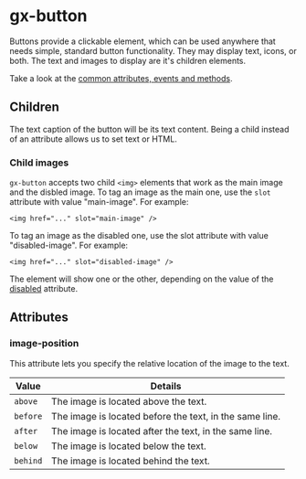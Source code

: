 # gx-button

Buttons provide a clickable element, which can be used anywhere that needs simple, standard button functionality. They may display text, icons, or both. The text and images to display are it's children elements.

Take a look at the [common attributes, events and methods](../common/readme.md).

## Children

The text caption of the button will be its text content. Being a child instead of an attribute allows us to set text or HTML.

### Child images

`gx-button` accepts two child `<img>` elements that work as the main image and the disbled image.
To tag an image as the main one, use the `slot` attribute with value "main-image". For example:

`<img href="..." slot="main-image" />`

To tag an image as the disabled one, use the slot attribute with value "disabled-image". For example:

`<img href="..." slot="disabled-image" />`

The element will show one or the other, depending on the value of the [disabled](../common/readme.md#disabled) attribute.

## Attributes

### image-position

This attribute lets you specify the relative location of the image to the text.

| Value    | Details                                                 |
| -------- | ------------------------------------------------------- |
| `above`  | The image is located above the text.                    |
| `before` | The image is located before the text, in the same line. |
| `after`  | The image is located after the text, in the same line.  |
| `below`  | The image is located below the text.                    |
| `behind` | The image is located behind the text.                   |
